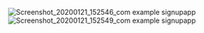 ![Screenshot_20200121_152546_com example signupapp](https://user-images.githubusercontent.com/43459430/72787593-d10d6900-3c62-11ea-8f4f-160dfca5b080.jpg)
![Screenshot_20200121_152549_com example signupapp](https://user-images.githubusercontent.com/43459430/72787594-d10d6900-3c62-11ea-9177-ca2624f120c3.jpg)
